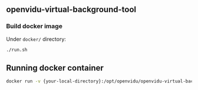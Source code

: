## openvidu-virtual-background-tool


 ### Build docker image

 Under `docker/` directory:

```bash
./run.sh
```

## Running docker container

```bash
docker run -v {your-local-directory}:/opt/openvidu/openvidu-virtual-background-tool/recordings/ -p 127.0.0.1:5000:5000 openvidu/openvidu-virtual-background-tool
```